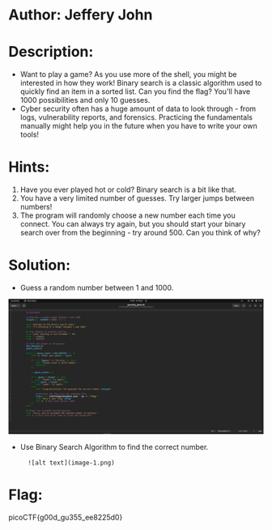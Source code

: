 # Author: Jeffery John

# Description:
- Want to play a game? As you use more of the shell, you might be interested in how they work! Binary search is a classic algorithm used to quickly find an item in a sorted list. Can you find the flag? You'll have 1000 possibilities and only 10 guesses.
- Cyber security often has a huge amount of data to look through - from logs, vulnerability reports, and forensics. Practicing the fundamentals manually might help you in the future when you have to write your own tools!

# Hints:
1. Have you ever played hot or cold? Binary search is a bit like that.
2. You have a very limited number of guesses. Try larger jumps between numbers!
3. The program will randomly choose a new number each time you connect. You can always try again, but you should start your binary search over from the beginning - try around 500. Can you think of why?

# Solution:
- Guess a random number between 1 and 1000.

![alt text](image.png)

- Use Binary Search Algorithm to find the correct number.

        ![alt text](image-1.png)

# Flag: 
picoCTF{g00d_gu355_ee8225d0}
